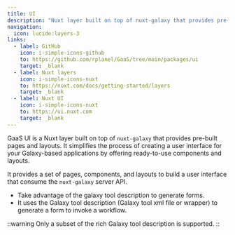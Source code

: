 ```yaml
---
title: UI
description: "Nuxt layer built on top of nuxt-galaxy that provides pre-built pages and layouts."
navigation:
  icon: lucide:layers-3
links:
  - label: GitHub
    icon: i-simple-icons-github
    to: https://github.com/rplanel/GaaS/tree/main/packages/ui
    target: _blank
  - label: Nuxt layers
    icon: i-simple-icons-nuxt
    to: https://nuxt.com/docs/getting-started/layers
    target: _blank
  - label: Nuxt UI
    icon: i-simple-icons-nuxt
    to: https://ui.nuxt.com
    target: _blank
---
```



GaaS UI is a Nuxt layer built on top of `nuxt-galaxy` that provides pre-built pages and layouts. 
It simplifies the process of creating a user interface for your Galaxy-based applications 
by offering ready-to-use components and layouts.

It provides a set of pages, components, and layouts to build a user interface 
that consume the `nuxt-galaxy` server API.


- Take advantage of the galaxy tool description to generate forms.
- It uses the Galaxy tool description (Galaxy tool xml file or wrapper) 
to generate a form to invoke a workflow.

::warning
Only a subset of the rich Galaxy tool description is supported.
::